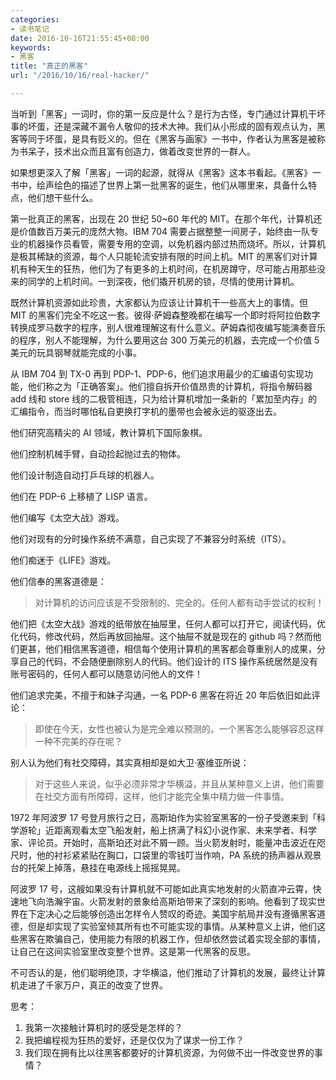 ```yaml
---
categories:
- 读书笔记
date: 2016-10-16T21:55:45+08:00
keywords:
- 黑客
title: "真正的黑客"
url: "/2016/10/16/real-hacker/"

---
```


当听到「黑客」一词时，你的第一反应是什么？是行为古怪，专门通过计算机干坏事的坏蛋，还是深藏不漏令人敬仰的技术大神。我们从小形成的固有观点认为，黑客等同于坏蛋，是具有贬义的。但在《黑客与画家》一书中，作者认为黑客是被称为书呆子，技术出众而且富有创造力，做着改变世界的一群人。

如果想更深入了解「黑客」一词的起源，就得从《黑客》这本书看起。《黑客》一书中，绘声绘色的描述了世界上第一批黑客的诞生，他们从哪里来，具备什么特点，他们想干些什么。

第一批真正的黑客，出现在 20 世纪 50~60 年代的 MIT。在那个年代，计算机还是价值数百万美元的庞然大物。IBM 704 需要占据整整一间房子，始终由一队专业的机器操作员看管，需要专用的空调，以免机器内部过热而烧坏。所以，计算机是极其稀缺的资源，每个人只能轮流安排有限的时间上机。MIT 的黑客们对计算机有种天生的狂热，他们为了有更多的上机时间，在机房蹲守，尽可能占用那些没来的同学的上机时间。一到深夜，他们撬开机房的锁，尽情的使用计算机。

既然计算机资源如此珍贵，大家都认为应该让计算机干一些高大上的事情。但 MIT 的黑客们完全不吃这一套。彼得·萨姆森整晚都在编写一个即时将阿拉伯数字转换成罗马数字的程序，别人很难理解这有什么意义。萨姆森彻夜编写能演奏音乐的程序，别人不能理解，为什么要用这台 300 万美元的机器，去完成一个价值 5 美元的玩具钢琴就能完成的小事。

从 IBM 704 到 TX-0 再到 PDP-1、PDP-6，他们追求用最少的汇编语句实现功能，他们称之为「正确答案」。他们擅自拆开价值昂贵的计算机，将指令解码器 add 线和 store 线的二极管相连，只为给计算机增加一条新的「累加至内存」的汇编指令，而当时哪怕私自更换打字机的墨带也会被永远的驱逐出去。

他们研究高精尖的 AI 领域，教计算机下国际象棋。

他们控制机械手臂，自动捡起抛过去的物体。

他们设计制造自动打乒乓球的机器人。

他们在 PDP-6 上移植了 LISP 语言。

他们编写《太空大战》游戏。

他们对现有的分时操作系统不满意，自己实现了不兼容分时系统（ITS）。

他们痴迷于《LIFE》游戏。

他们信奉的黑客道德是：

> 对计算机的访问应该是不受限制的、完全的。任何人都有动手尝试的权利！

他们把《太空大战》游戏的纸带放在抽屉里，任何人都可以打开它，阅读代码，优化代码，修改代码，然后再放回抽屉。这个抽屉不就是现在的 github 吗？然而他们更甚，他们相信黑客道德，相信每个使用计算机的黑客都会尊重别人的成果，分享自己的代码，不会随便删除别人的代码。他们设计的 ITS 操作系统居然是没有账号密码的，任何人都可以随意访问他人的文件！

他们追求完美，不擅于和妹子沟通，一名 PDP-6 黑客在将近 20 年后依旧如此评论：

> 即使在今天，女性也被认为是完全难以预测的。一个黑客怎么能够容忍这样一种不完美的存在呢？

别人认为他们有社交障碍，其实真相却是如大卫·塞维亚所说：

> 对于这些人来说，似乎必须非常才华横溢，并且从某种意义上讲，他们需要在社交方面有所障碍，这样，他们才能完全集中精力做一件事情。

1972 年阿波罗 17 号登月旅行之日，高斯珀作为实验室黑客的一份子受邀来到「科学游轮」近距离观看太空飞船发射，船上挤满了科幻小说作家、未来学者、科学家、评论员。开始时，高斯珀还对此不屑一顾。当火箭发射时，能量冲击波近在咫尺时，他的衬衫紧紧贴在胸口，口袋里的零钱叮当作响，PA 系统的扬声器从观景台的托架上掉落，悬挂在电源线上摇摇晃晃。

阿波罗 17 号，这艘如果没有计算机就不可能如此真实地发射的火箭直冲云霄，快速地飞向浩瀚宇宙。火箭发射的景象给高斯珀带来了深刻的影响。他看到了现实世界在下定决心之后能够创造出怎样令人赞叹的奇迹。美国宇航局并没有遵循黑客道德，但是却实现了实验室倾其所有也不可能实现的事情。从某种意义上讲，他们这些黑客在欺骗自己，使用能力有限的机器工作，但却依然尝试着实现全部的事情，让自己在这间实验室里改变整个世界。这是第一代黑客的反思。

不可否认的是，他们聪明绝顶，才华横溢，他们推动了计算机的发展，最终让计算机走进了千家万户，真正的改变了世界。

思考：

1. 我第一次接触计算机时的感受是怎样的？
2. 我把编程视为狂热的爱好，还是仅仅为了谋求一份工作？
3. 我们现在拥有比以往黑客都要好的计算机资源，为何做不出一件改变世界的事情？
